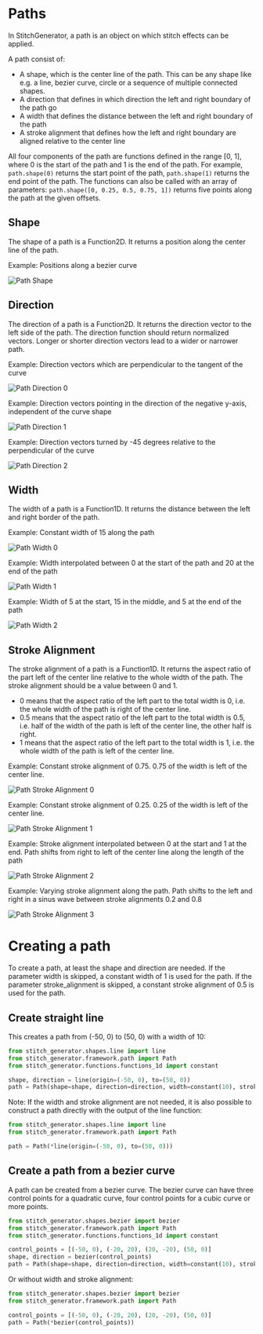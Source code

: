 # Paths

In StitchGenerator, a path is an object on which stitch effects can be applied.

A path consist of:

- A shape, which is the center line of the path. This can be any shape like e.g. a line, bezier
  curve, circle or a sequence of multiple connected shapes.
- A direction that defines in which direction the left and right boundary of the path go
- A width that defines the distance between the left and right boundary of the path
- A stroke alignment that defines how the left and right boundary are aligned relative to the center
  line

All four components of the path are functions defined in the range [0, 1], where 0 is the start of
the path and 1 is the end of the path. For example, `path.shape(0)` returns the start point of the
path, `path.shape(1)` returns the end point of the path. The functions can also be called with an
array of parameters: `path.shape([0, 0.25, 0.5, 0.75, 1])` returns five points along the path at the
given offsets.

## Shape

The shape of a path is a Function2D. It returns a position along the center line of the path.

Example: Positions along a bezier curve

![Path Shape](images/path_components_shape.svg)

## Direction

The direction of a path is a Function2D. It returns the direction vector to the left side of the
path. The direction function should return normalized vectors. Longer or shorter direction vectors
lead to a wider or narrower path.

Example: Direction vectors which are perpendicular to the tangent of the curve

![Path Direction 0](images/path_components_direction_0.svg)

Example: Direction vectors pointing in the direction of the negative y-axis, independent of the
curve shape

![Path Direction 1](images/path_components_direction_1.svg)

Example: Direction vectors turned by -45 degrees relative to the perpendicular of the curve

![Path Direction 2](images/path_components_direction_2.svg)

## Width

The width of a path is a Function1D. It returns the distance between the left and right border of
the path.

Example: Constant width of 15 along the path

![Path Width 0](images/path_components_width_0.svg)

Example: Width interpolated between 0 at the start of the path and 20 at the end of the path

![Path Width 1](images/path_components_width_1.svg)

Example: Width of 5 at the start, 15 in the middle, and 5 at the end of the path

![Path Width 2](images/path_components_width_2.svg)

## Stroke Alignment

The stroke alignment of a path is a Function1D. It returns the aspect ratio of the part left of the
center line relative to the whole width of the path. The stroke alignment should be a value between
0 and 1.

- 0 means that the aspect ratio of the left part to the total width is 0, i.e. the whole width of
  the path is right of the center line.
- 0.5 means that the aspect ratio of the left part to the total width is 0.5, i.e. half of the width
  of the path is left of the center line, the other half is right.
- 1 means that the aspect ratio of the left part to the total width is 1, i.e. the whole width of
  the path is left of the center line.

Example: Constant stroke alignment of 0.75. 0.75 of the width is left of the center line.

![Path Stroke Alignment 0](images/path_components_stroke_alignment_0.svg)

Example: Constant stroke alignment of 0.25. 0.25 of the width is left of the center line.

![Path Stroke Alignment 1](images/path_components_stroke_alignment_1.svg)

Example: Stroke alignment interpolated between 0 at the start and 1 at the end. Path shifts from
right to left of the center line along the length of the path

![Path Stroke Alignment 2](images/path_components_stroke_alignment_2.svg)

Example: Varying stroke alignment along the path. Path shifts to the left and right in a sinus wave
between stroke alignments 0.2 and 0.8

![Path Stroke Alignment 3](images/path_components_stroke_alignment_3.svg)

# Creating a path

To create a path, at least the shape and direction are needed. If the parameter width is skipped, a
constant width of 1 is used for the path. If the parameter stroke_alignment is skipped, a constant
stroke alignment of 0.5 is used for the path.

## Create  straight line

This creates a path from (-50, 0) to (50, 0) with a width of 10:

```python
from stitch_generator.shapes.line import line
from stitch_generator.framework.path import Path
from stitch_generator.functions.functions_1d import constant

shape, direction = line(origin=(-50, 0), to=(50, 0))
path = Path(shape=shape, direction=direction, width=constant(10), stroke_alignment=constant(0.5))
```

Note: If the width and stroke alignment are not needed, it is also possible to construct a path
directly with the output of the line function:

```python
from stitch_generator.shapes.line import line
from stitch_generator.framework.path import Path

path = Path(*line(origin=(-50, 0), to=(50, 0)))
```

## Create a path from a bezier curve

A path can be created from a bezier curve. The bezier curve can have three control points for a
quadratic curve, four control points for a cubic curve or more points.

```python
from stitch_generator.shapes.bezier import bezier
from stitch_generator.framework.path import Path
from stitch_generator.functions.functions_1d import constant

control_points = [(-50, 0), (-20, 20), (20, -20), (50, 0)]
shape, direction = bezier(control_points)
path = Path(shape=shape, direction=direction, width=constant(10), stroke_alignment=constant(0.5))
```

Or without width and stroke alignment:

```python
from stitch_generator.shapes.bezier import bezier
from stitch_generator.framework.path import Path

control_points = [(-50, 0), (-20, 20), (20, -20), (50, 0)]
path = Path(*bezier(control_points))
```
